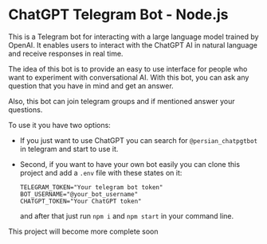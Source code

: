 
# ChatGPT Telegram Bot - Node.js

This is a Telegram bot for interacting with a large language model trained by OpenAI. It enables users to interact with the ChatGPT AI in natural language and receive responses in real time.

The idea of this bot is to provide an easy to use interface for people who want to experiment with conversational AI. With this bot, you can ask any question that you have in mind and get an answer.

Also, this bot can join telegram groups and if mentioned answer your questions.

To use it you have two options:

- If you just want to use ChatGPT you can search for ```@persian_chatpgtbot``` in telegram and start to use it.

- Second, if you want to have your own bot easily you can clone this project and add a ```.env``` file with these states on it:
    ```
    TELEGRAM_TOKEN="Your telegram bot token"
    BOT_USERNAME="@your_bot_username"
    CHATGPT_TOKEN="Your ChatGPT token"
    ```
    and after that just run ```npm i``` and ```npm start``` in your command line.

This project will become more complete soon
